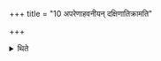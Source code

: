 +++
title = "10 अपरेणाहवनीयन् दक्षिणातिक्रामति"

+++

<details><summary>थिते</summary>

10. By the south he steps towards the west of the Āhavanīya.  

[^1]: When he is going to take his seat.
</details>
